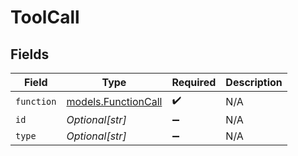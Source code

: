 # ToolCall


## Fields

| Field                                            | Type                                             | Required                                         | Description                                      |
| ------------------------------------------------ | ------------------------------------------------ | ------------------------------------------------ | ------------------------------------------------ |
| `function`                                       | [models.FunctionCall](../models/functioncall.md) | :heavy_check_mark:                               | N/A                                              |
| `id`                                             | *Optional[str]*                                  | :heavy_minus_sign:                               | N/A                                              |
| `type`                                           | *Optional[str]*                                  | :heavy_minus_sign:                               | N/A                                              |